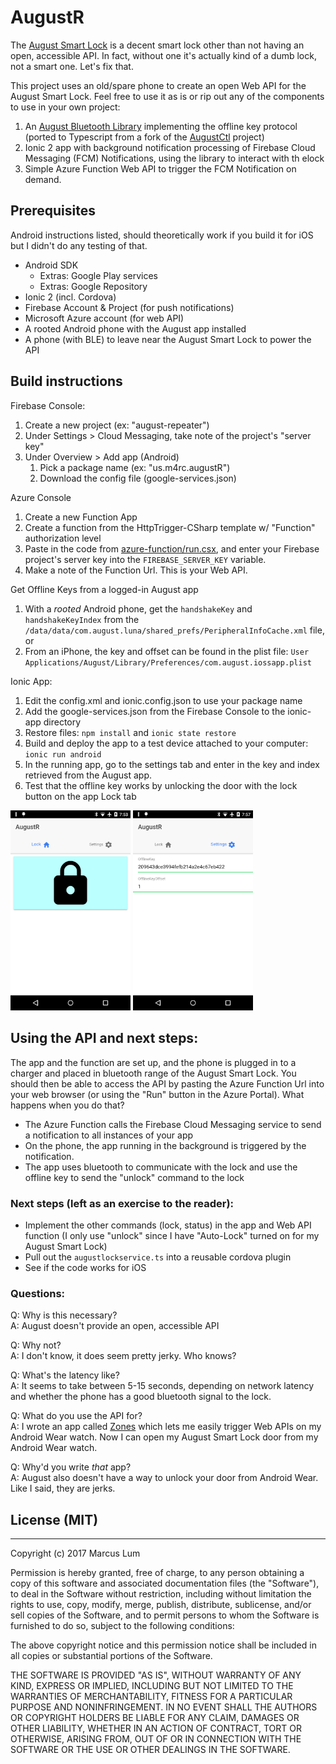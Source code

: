 # AugustR
The [August Smart Lock](http://august.com) is a decent smart lock other than not having an open, accessible API. In fact, without one it's actually kind of a dumb lock, not a smart one. Let's fix that.

This project uses an old/spare phone to create an open Web API for the August Smart Lock. Feel free to use it as is or rip out any of the components to use in your own project:

1. An [August Bluetooth Library](ionic-app/src/components/augustlockservice.ts) implementing the offline key protocol (ported to Typescript from a fork of the [AugustCtl](https://github.com/sretlawd/augustctl) project)
1. Ionic 2 app with background notification processing of Firebase Cloud Messaging (FCM) Notifications, using the library to interact with th elock
1. Simple Azure Function Web API to trigger the FCM Notification on demand.

## Prerequisites

Android instructions listed, should theoretically work if you build it for iOS but I didn't do any testing of that.
* Android SDK
    * Extras: Google Play services
    * Extras: Google Repository
* Ionic 2 (incl. Cordova)
* Firebase Account & Project (for push notifications)
* Microsoft Azure account (for web API)
* A rooted Android phone with the August app installed
* A phone (with BLE) to leave near the August Smart Lock to power the API

## Build instructions

Firebase Console:

1. Create a new project (ex: "august-repeater")
1. Under Settings > Cloud Messaging, take note of the project's "server key"
1. Under Overview > Add app (Android)
    1. Pick a package name (ex: "us.m4rc.augustR")
    1. Download the config file (google-services.json)

Azure Console

1. Create a new Function App
1. Create a function from the HttpTrigger-CSharp template w/ "Function" authorization level
1. Paste in the code from [azure-function/run.csx](azure-function/run.csx), and enter your Firebase project's server key into the `FIREBASE_SERVER_KEY` variable.
1. Make a note of the Function Url. This is your Web API.

Get Offline Keys from a logged-in August app

1. With a _rooted_ Android phone, get the `handshakeKey` and `handshakeKeyIndex` from the `/data/data/com.august.luna/shared_prefs/PeripheralInfoCache.xml` file, or
1. From an iPhone, the key and offset can be found in the plist file: `User Applications/August/Library/Preferences/com.august.iossapp.plist`

Ionic App:

1. Edit the config.xml and ionic.config.json to use your package name
1. Add the google-services.json from the Firebase Console to the ionic-app directory
1. Restore files: `npm install` and `ionic state restore`
1. Build and deploy the app to a test device attached to your computer: `ionic run android`
1. In the running app, go to the settings tab and enter in the key and index retrieved from the August app.
1. Test that the offline key works by unlocking the door with the lock button on the app Lock tab

<img src="screen.png" width="192">
<img src="screen2.png" width="192">

## Using the API and next steps:

The app and the function are set up, and the phone is plugged in to a charger and placed in bluetooth range of the August Smart Lock. You should then be able to access the API by pasting the Azure Function Url into your web browser (or using the "Run" button in the Azure Portal). What happens when you do that?
* The Azure Function calls the Firebase Cloud Messaging service to send a notification to all instances of your app
* On the phone, the app running in the background is triggered by the notification.
* The app uses bluetooth to communicate with the lock and use the offline key to send the "unlock" command to the lock

### Next steps (left as an exercise to the reader):
* Implement the other commands (lock, status) in the app and Web API function (I only use "unlock" since I have "Auto-Lock" turned on for my August Smart Lock)
* Pull out the `augustlockservice.ts` into a reusable cordova plugin
* See if the code works for iOS

### Questions:
Q: Why is this necessary?  
A: August doesn't provide an open, accessible API

Q: Why not?  
A: I don't know, it does seem pretty jerky. Who knows?

Q: What's the latency like?  
A: It seems to take between 5-15 seconds, depending on network latency and whether the phone has a good bluetooth signal to the lock.

Q: What do you use the API for?  
A: I wrote an app called [Zones](https://play.google.com/store/apps/details?id=us.m4rc.zones) which lets me easily trigger Web APIs on my Android Wear watch. Now I can open my August Smart Lock door from my Android Wear watch.

Q: Why'd you write _that_ app?  
A: August also doesn't have a way to unlock your door from Android Wear. Like I said, they are jerks.

## License (MIT)
------
Copyright (c) 2017 Marcus Lum

Permission is hereby granted, free of charge, to any person obtaining a copy of this software and associated documentation files (the "Software"), to deal in the Software without restriction, including without limitation the rights to use, copy, modify, merge, publish, distribute, sublicense, and/or sell copies of the Software, and to permit persons to whom the Software is furnished to do so, subject to the following conditions:

The above copyright notice and this permission notice shall be included in all copies or substantial portions of the Software.

THE SOFTWARE IS PROVIDED "AS IS", WITHOUT WARRANTY OF ANY KIND, EXPRESS OR IMPLIED, INCLUDING BUT NOT LIMITED TO THE WARRANTIES OF MERCHANTABILITY, FITNESS FOR A PARTICULAR PURPOSE AND NONINFRINGEMENT. IN NO EVENT SHALL THE AUTHORS OR COPYRIGHT HOLDERS BE LIABLE FOR ANY CLAIM, DAMAGES OR OTHER LIABILITY, WHETHER IN AN ACTION OF CONTRACT, TORT OR OTHERWISE, ARISING FROM, OUT OF OR IN CONNECTION WITH THE SOFTWARE OR THE USE OR OTHER DEALINGS IN THE SOFTWARE.
